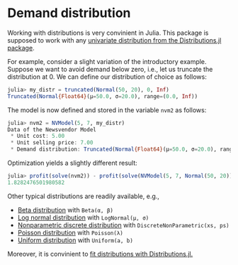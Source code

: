 # Demand distribution

Working with distributions is very convinient in Julia. This package is supposed to work with any [univariate distribution from the Distributions.jl package](https://juliastats.org/Distributions.jl/latest/univariate/). 

For example, consider a slight variation of the introductory example. Suppose we want to avoid demand below zero, i.e., let us truncate the distribution at 0. We can define our distribution of choice as follows: 

```julia
julia> my_distr = truncated(Normal(50, 20), 0, Inf)
Truncated(Normal{Float64}(μ=50.0, σ=20.0), range=(0.0, Inf))
```

The model is now defined and stored in the variable `nvm2` as follows:

```julia
julia> nvm2 = NVModel(5, 7, my_distr)
Data of the Newsvendor Model
 * Unit cost: 5.00
 * Unit selling price: 7.00
 * Demand distribution: Truncated(Normal{Float64}(μ=50.0, σ=20.0), range=(0.0, Inf))
```

Optimization yields a slightly different result:

```julia
julia> profit(solve(nvm2)) - profit(solve(NVModel(5, 7, Normal(50, 20))))
1.8282476501980582
```

Other typical distributions are readily available, e.g.,
- [Beta distribution](https://juliastats.org/Distributions.jl/latest/univariate/#Distributions.Beta) with `Beta(α, β)`
- [Log normal distribution](https://juliastats.org/Distributions.jl/latest/univariate/#Distributions.LogNormal) with `LogNormal(μ, σ)`
- [Nonparametric discrete distribution](https://juliastats.org/Distributions.jl/latest/univariate/#Distributions.DiscreteNonParametric) with `DiscreteNonParametric(xs, ps)`
- [Poisson distribution](https://juliastats.org/Distributions.jl/latest/univariate/#Distributions.Poisson) with `Poisson(λ)`
- [Uniform distribution](https://juliastats.org/Distributions.jl/latest/univariate/#Distributions.Uniform) with `Uniform(a, b)`

Moreover, it is convinient to [fit distributions with Distributions.jl.](https://juliastats.org/Distributions.jl/latest/fit/)